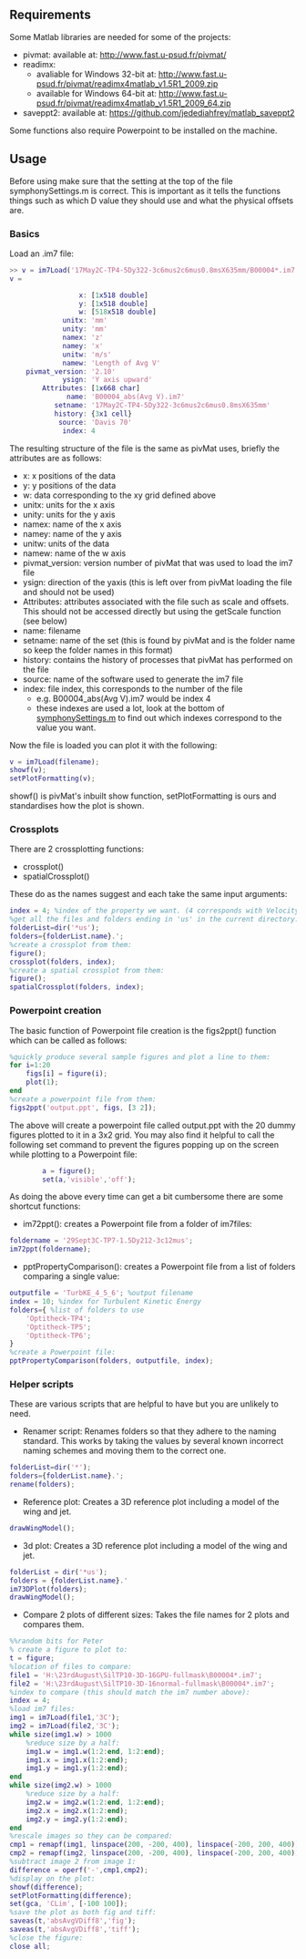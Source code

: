 ## Requirements

Some Matlab libraries are needed for some of the projects:
* pivmat: available at: http://www.fast.u-psud.fr/pivmat/
* readimx:
	* avaliable for Windows 32-bit at: http://www.fast.u-psud.fr/pivmat/readimx4matlab_v1.5R1_2009.zip
	* available for Windows 64-bit at: http://www.fast.u-psud.fr/pivmat/readimx4matlab_v1.5R1_2009_64.zip
* saveppt2: available at: https://github.com/jedediahfrey/matlab_saveppt2

Some functions also require Powerpoint to be installed on the machine.

## Usage

Before using make sure that the setting at the top of the file symphonySettings.m is correct.  This is important as it tells the functions things such as which D value they should use and what the physical offsets are.

### Basics

Load an .im7 file:
```matlab
>> v = im7Load('17May2C-TP4-5Dy322-3c6mus2c6mus0.8msX635mm/B00004*.im7')
v = 

                 x: [1x518 double]
                 y: [1x518 double]
                 w: [518x518 double]
             unitx: 'mm'
             unity: 'mm'
             namex: 'z'
             namey: 'x'
             unitw: 'm/s'
             namew: 'Length of Avg V'
    pivmat_version: '2.10'
             ysign: 'Y axis upward'
        Attributes: [1x668 char]
              name: 'B00004_abs(Avg V).im7'
           setname: '17May2C-TP4-5Dy322-3c6mus2c6mus0.8msX635mm'
           history: {3x1 cell}
            source: 'Davis 70'
             index: 4
```

The resulting structure of the file is the same as pivMat uses, briefly the attributes are as follows:
* x: x positions of the data
* y: y positions of the data
* w: data corresponding to the xy grid defined above
* unitx: units for the x axis
* unity: units for the y axis
* namex: name of the x axis
* namey: name of the y axis
* unitw: units of the data
* namew: name of the w axis
* pivmat_version: version number of pivMat that was used to load the im7 file
* ysign: direction of the yaxis (this is left over from pivMat loading the file and should not be used)
* Attributes: attributes associated with the file such as scale and offsets.  This should not be accessed directly but using the getScale function (see below)
* name: filename
* setname: name of the set (this is found by pivMat and is the folder name so keep the folder names in this format)
* history: contains the history of processes that pivMat has performed on the file
* source: name of the software used to generate the im7 file
* index: file index, this corresponds to the number of the file
	* e.g. B00004_abs(Avg V).im7 would be index 4
	* these indexes are used a lot, look at the bottom of [symphonySettings.m](https://github.com/zed0/Matlab-stuff/blob/master/symphonySettings.m) to find out which indexes correspond to the value you want.

Now the file is loaded you can plot it with the following:
```matlab
v = im7Load(filename);
showf(v);
setPlotFormatting(v);
```
showf() is pivMat's inbuilt show function, setPlotFormatting is ours and standardises how the plot is shown.

### Crossplots

There are 2 crossplotting functions:
* crossplot()
* spatialCrossplot()

These do as the names suggest and each take the same input arguments:
```matlab
index = 4; %index of the property we want. (4 corresponds with Velocity on 3C plots)
%get all the files and folders ending in 'us' in the current directory:
folderList=dir('*us');
folders={folderList.name}.';
%create a crossplot from them:
figure();
crossplot(folders, index);
%create a spatial crossplot from them:
figure();
spatialCrossplot(folders, index);
```

### Powerpoint creation

The basic function of Powerpoint file creation is the figs2ppt() function which can be called as follows:
```matlab
%quickly produce several sample figures and plot a line to them:
for i=1:20
	figs[i] = figure(i);
	plot(1);
end
%create a powerpoint file from them:
figs2ppt('output.ppt', figs, [3 2]);
```
The above will create a powerpoint file called output.ppt with the 20 dummy figures plotted to it in a 3x2 grid.
You may also find it helpful to call the following set command to prevent the figures popping up on the screen while plotting to a Powerpoint file:
```matlab
		a = figure();
		set(a,'visible','off');
```

As doing the above every time can get a bit cumbersome there are some shortcut functions:
* im72ppt(): creates a Powerpoint file from a folder of im7files:
```matlab
foldername = '29Sept3C-TP7-1.5Dy212-3c12mus';
im72ppt(foldername);
```

* pptPropertyComparison(): creates a Powerpoint file from a list of folders comparing a single value:
```matlab
outputfile = 'TurbKE_4_5_6'; %output filename
index = 10; %index for Turbulent Kinetic Energy
folders={ %list of folders to use
	'Optitheck-TP4';
	'Optitheck-TP5';
	'Optitheck-TP6';
}
%create a Powerpoint file:
pptPropertyComparison(folders, outputfile, index);
```

### Helper scripts

These are various scripts that are helpful to have but you are unlikely to need.
* Renamer script:
Renames folders so that they adhere to the naming standard.  This works by taking the values by several known incorrect naming schemes and moving them to the correct one.
```matlab
folderList=dir('*');
folders={folderList.name}.';
rename(folders);
```
* Reference plot:
Creates a 3D reference plot including a model of the wing and jet.
```matlab
drawWingModel();
```

* 3d plot:
Creates a 3D reference plot including a model of the wing and jet.
```matlab
folderList = dir('*us');
folders = {folderList.name}.'
im73DPlot(folders);
drawWingModel();
```

* Compare 2 plots of different sizes:
Takes the file names for 2 plots and compares them.
```matlab
%%random bits for Peter
% create a figure to plot to:
t = figure;
%location of files to compare:
file1 = 'H:\23rdAugust\SilTP10-3D-16GPU-fullmask\B00004*.im7';
file2 = 'H:\23rdAugust\SilTP10-3D-16normal-fullmask\B00004*.im7';
%index to compare (this should match the im7 number above):
index = 4;
%load im7 files:
img1 = im7Load(file1,'3C');
img2 = im7Load(file2,'3C');
while size(img1.w) > 1000
	%reduce size by a half:
	img1.w = img1.w(1:2:end, 1:2:end);
	img1.x = img1.x(1:2:end);
	img1.y = img1.y(1:2:end);
end
while size(img2.w) > 1000
	%reduce size by a half:
	img2.w = img2.w(1:2:end, 1:2:end);
	img2.x = img2.x(1:2:end);
	img2.y = img2.y(1:2:end);
end
%rescale images so they can be compared:
cmp1 = remapf(img1, linspace(200, -200, 400), linspace(-200, 200, 400));
cmp2 = remapf(img2, linspace(200, -200, 400), linspace(-200, 200, 400));
%subtract image 2 from image 1:
difference = operf('-',cmp1,cmp2);
%display on the plot:
showf(difference);
setPlotFormatting(difference);
set(gca, 'CLim', [-100 100]);
%save the plot as both fig and tiff:
saveas(t,'absAvgVDiff8','fig');
saveas(t,'absAvgVDiff8','tiff');
%close the figure:
close all;
```
